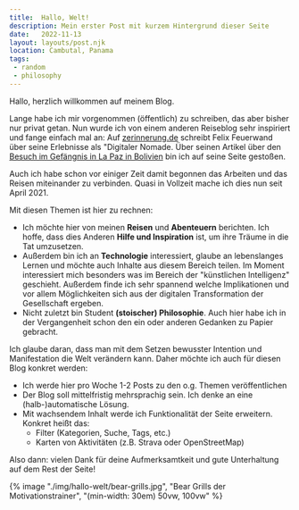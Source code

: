 ```yaml
---
title:  Hallo, Welt!
description: Mein erster Post mit kurzem Hintergrund dieser Seite
date:   2022-11-13
layout: layouts/post.njk
location: Cambutal, Panama
tags: 
 - random 
 - philosophy
---
```

Hallo,
herzlich willkommen auf meinem Blog.

Lange habe ich mir vorgenommen (öffentlich) zu schreiben, das aber bisher nur privat getan.
Nun wurde ich von einem anderen Reiseblog sehr inspiriert und fange einfach mal an: Auf [zerinnerung.de](https://www.zerinnerung.de) schreibt Felix Feuerwand über seine Erlebnisse als "Digitaler Nomade. Über seinen Artikel über den [Besuch im Gefängnis in La Paz in Bolivien](https://www.zerinnerung.de/reise-suedamerika/bolivien-reise-suedamerika/gefangnis-in-la-paz/505) bin ich auf seine Seite gestoßen.

Auch ich habe schon vor einiger Zeit damit begonnen das Arbeiten und das Reisen miteinander zu verbinden.
Quasi in Vollzeit mache ich dies nun seit April 2021.

Mit diesen Themen ist hier zu rechnen:

- Ich möchte hier von meinen **Reisen** und **Abenteuern** berichten. Ich hoffe, dass dies Anderen **Hilfe und Inspiration** ist, um ihre Träume in die Tat umzusetzen.
- Außerdem bin ich an **Technologie** interessiert, glaube an lebenslanges Lernen und möchte auch Inhalte aus diesem Bereich teilen. Im Moment interessiert mich besonders was im Bereich der "künstlichen Intelligenz" geschieht. Außerdem finde ich sehr spannend welche Implikationen und vor allem Möglichkeiten sich aus der digitalen Transformation der Gesellschaft ergeben.
- Nicht zuletzt bin Student **(stoischer) Philosophie**. Auch hier habe ich in der Vergangenheit schon den ein oder anderen Gedanken zu Papier gebracht.

Ich glaube daran, dass man mit dem Setzen bewusster Intention und Manifestation die Welt verändern kann.
Daher möchte ich auch für diesen Blog konkret werden:

- Ich werde hier pro Woche 1-2 Posts zu den o.g. Themen veröffentlichen
- Der Blog soll mittelfristig mehrsprachig sein. Ich denke an eine (halb-)automatische Lösung.
- Mit wachsendem Inhalt werde ich Funktionalität der Seite erweitern. Konkret heißt das:
  - Filter (Kategorien, Suche, Tags, etc.)
  - Karten von Aktivitäten (z.B. Strava oder OpenStreetMap)

Also dann: vielen Dank für deine Aufmerksamtkeit und gute Unterhaltung auf dem Rest der Seite!

{% image "./img/hallo-welt/bear-grills.jpg", "Bear Grills der Motivationstrainer", "(min-width: 30em) 50vw, 100vw" %}
